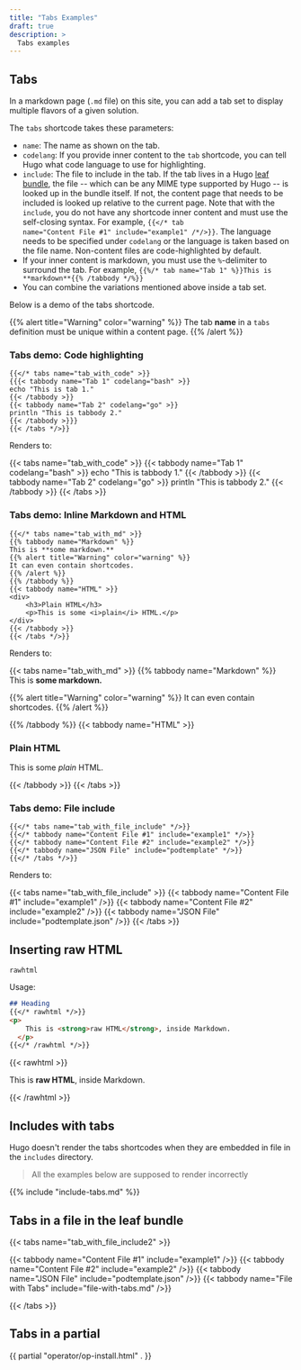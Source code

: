```yaml
---
title: "Tabs Examples"
draft: true
description: >
  Tabs examples
---
```


## Tabs
<!-- Copied from github.com/kubernetes/website project, which has a Creative Commons Attribution 4.0 International license -->

In a markdown page (`.md` file) on this site, you can add a tab set to display multiple flavors of a given solution.

The `tabs` shortcode takes these parameters:

* `name`: The name as shown on the tab.
* `codelang`: If you provide inner content to the `tab` shortcode, you can tell Hugo what code language to use for highlighting.
* `include`: The file to include in the tab. If the tab lives in a Hugo [leaf bundle](https://gohugo.io/content-management/page-bundles/#leaf-bundles), the file -- which can be any MIME type supported by Hugo -- is looked up in the bundle itself. If not, the content page that needs to be included is looked up relative to the current page. Note that with the `include`, you do not have any shortcode inner content and must use the self-closing syntax. For example, <code>{{</* tab name="Content File #1" include="example1" /*/>}}</code>. The language needs to be specified under `codelang` or the language is taken based on the file name. Non-content files are code-highlighted by default.
* If your inner content is markdown, you must use the `%`-delimiter to surround the tab. For example, `{{%/* tab name="Tab 1" %}}This is **markdown**{{% /tabbody */%}}`
* You can combine the variations mentioned above inside a tab set.

Below is a demo of the tabs shortcode.

{{% alert title="Warning" color="warning" %}}
The tab **name** in a `tabs` definition must be unique within a content page.
{{% /alert %}}

### Tabs demo: Code highlighting

```go-text-template
{{</* tabs name="tab_with_code" >}}
{{{< tabbody name="Tab 1" codelang="bash" >}}
echo "This is tab 1."
{{< /tabbody >}}
{{< tabbody name="Tab 2" codelang="go" >}}
println "This is tabbody 2."
{{< /tabbody >}}}
{{< /tabs */>}}
```

Renders to:

{{< tabs name="tab_with_code" >}}
{{< tabbody name="Tab 1" codelang="bash" >}}
echo "This is tabbody 1."
{{< /tabbody >}}
{{< tabbody name="Tab 2" codelang="go" >}}
println "This is tabbody 2."
{{< /tabbody >}}
{{< /tabs >}}

### Tabs demo: Inline Markdown and HTML

```go-html-template
{{</* tabs name="tab_with_md" >}}
{{% tabbody name="Markdown" %}}
This is **some markdown.**
{{% alert title="Warning" color="warning" %}}
It can even contain shortcodes.
{{% /alert %}}
{{% /tabbody %}}
{{< tabbody name="HTML" >}}
<div>
	<h3>Plain HTML</h3>
	<p>This is some <i>plain</i> HTML.</p>
</div>
{{< /tabbody >}}
{{< /tabs */>}}
```

Renders to:

{{< tabs name="tab_with_md" >}}
{{% tabbody name="Markdown" %}}
This is **some markdown.**

{{% alert title="Warning" color="warning" %}}
It can even contain shortcodes.
{{% /alert %}}

{{% /tabbody %}}
{{< tabbody name="HTML" >}}
<div>
	<h3>Plain HTML</h3>
	<p>This is some <i>plain</i> HTML.</p>
</div>
{{< /tabbody >}}
{{< /tabs >}}

### Tabs demo: File include

```go-html-template
{{</* tabs name="tab_with_file_include" */>}}
{{</* tabbody name="Content File #1" include="example1" */>}}
{{</* tabbody name="Content File #2" include="example2" */>}}
{{</* tabbody name="JSON File" include="podtemplate" */>}}
{{</* /tabs */>}}
```

Renders to:

{{< tabs name="tab_with_file_include" >}}
{{< tabbody name="Content File #1" include="example1" />}}
{{< tabbody name="Content File #2" include="example2" />}}
{{< tabbody name="JSON File" include="podtemplate.json" />}}
{{< /tabs >}}


## Inserting raw HTML

`rawhtml`

Usage:

```md
## Heading
{{</* rawhtml */>}}
<p>
    This is <strong>raw HTML</strong>, inside Markdown.
  </p>
{{</* /rawhtml */>}}
```


{{< rawhtml >}}
<p>
    This is <strong>raw HTML</strong>, inside Markdown.
  </p>
{{< /rawhtml >}}  


## Includes with tabs

Hugo doesn't render the tabs shortcodes when they are embedded in file in the `includes` directory.

>All the examples below are supposed to render incorrectly

{{% include "include-tabs.md" %}}

## Tabs in a file in the leaf bundle

{{< tabs name="tab_with_file_include2" >}}

{{< tabbody name="Content File #1" include="example1" />}}
{{< tabbody name="Content File #2" include="example2" />}}
{{< tabbody name="JSON File" include="podtemplate.json" />}}
{{< tabbody name="File with Tabs" include="file-with-tabs.md" />}}

{{< /tabs >}}

## Tabs in a partial

{{ partial "operator/op-install.html" . }}